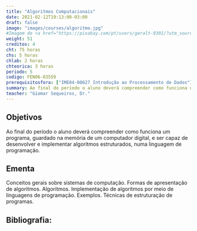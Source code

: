 ```yaml
---
title: "Algoritmos Computacionais"
date: 2021-02-12T19:13:00-03:00
draft: false
image: "images/courses/algoritmo.jpg"
#Imagem de <a href="https://pixabay.com/pt/users/geralt-9301/?utm_source=link-attribution&amp;utm_medium=referral&amp;utm_campaign=image&amp;utm_content=995567">Gerd Altmann</a> por <a href="https://pixabay.com/pt/?utm_source=link-attribution&amp;utm_medium=referral&amp;utm_campaign=image&amp;utm_content=995567">Pixabay</a>
weight: 51
creditos: 4
cht: 75 horas
chs: 5 horas
chlab: 2 horas
chteorica: 3 horas
periodo: 5
codigo: FEN06-03559
prerequisitosfora: ["IME04-00627 Introdução ao Processamento de Dados"]
summary: Ao final do período o aluno deverá compreender como funciona um programa, guardado na memória de um computador digital, e ser capaz de desenvolver e implementar algoritmos estruturados, numa linguagem de programação.
teacher: "Giomar Sequeiros, Dr."
---
```

## Objetivos
Ao final do período o aluno deverá compreender como funciona um programa, guardado na memória de um computador digital, e ser capaz de desenvolver e implementar algoritmos estruturados, numa linguagem de programação.

## Ementa
Conceitos gerais sobre sistemas de computação. Formas de apresentação de algoritmos. Algoritmos. Implementação de algoritmos por meio de linguagens de programação. Exemplos. Técnicas de estruturação de programas.

## Bibliografia:
